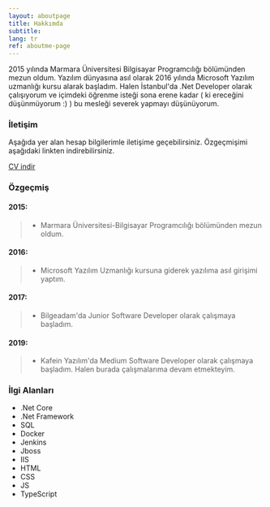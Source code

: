 ```yaml
---
layout: aboutpage
title: Hakkımda
subtitle:
lang: tr
ref: aboutme-page 
---
```


2015 yılında Marmara Üniversitesi Bilgisayar Programcılığı bölümünden mezun oldum. Yazılım dünyasına asıl olarak 2016 yılında Microsoft Yazılım uzmanlığı kursu alarak başladım. Halen İstanbul'da .Net Developer olarak çalışıyorum ve içimdeki öğrenme isteği sona erene kadar ( ki ereceğini düşünmüyorum :) ) bu mesleği severek yapmayı düşünüyorum.

### İletişim

Aşağıda yer alan hesap bilgilerimle iletişime geçebilirsiniz. Özgeçmişimi aşağıdaki linkten indirebilirsiniz.

<a href="/cv/CV-UĞUR BENLİ-TR.docx">CV indir <i class="fas fa-file-download"></i></a>

### Özgeçmiş

#### 2015:

> * Marmara Üniversitesi-Bilgisayar Programcılığı bölümünden mezun oldum.

#### 2016:

> * Microsoft Yazılım Uzmanlığı kursuna giderek yazılıma asıl girişimi yaptım.

#### 2017:

> * Bilgeadam'da Junior Software Developer olarak çalışmaya başladım.

#### 2019:

> * Kafein Yazılım'da Medium Software Developer olarak çalışmaya başladım. Halen burada çalışmalarıma devam etmekteyim.

### İlgi Alanları

- .Net Core
- .Net Framework
- SQL
- Docker
- Jenkins
- Jboss
- IIS
- HTML
- CSS
- JS
- TypeScript